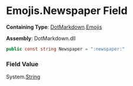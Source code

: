 # Emojis\.Newspaper Field

**Containing Type**: [DotMarkdown](../../README.md)\.[Emojis](../README.md)

**Assembly**: DotMarkdown\.dll

```csharp
public const string Newspaper = ":newspaper:"
```

### Field Value

System\.[String](https://docs.microsoft.com/en-us/dotnet/api/system.string)